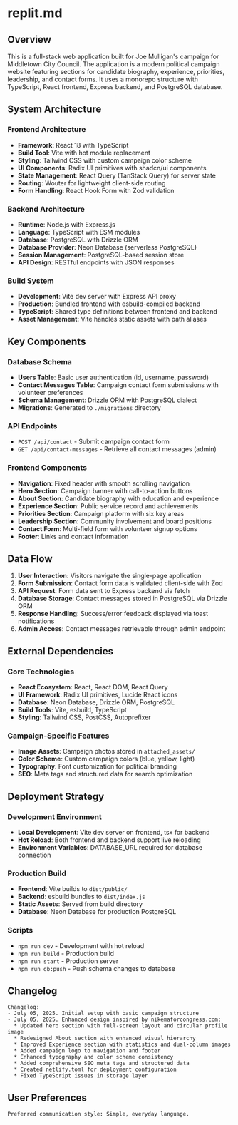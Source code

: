# replit.md

## Overview

This is a full-stack web application built for Joe Mulligan's campaign for Middletown City Council. The application is a modern political campaign website featuring sections for candidate biography, experience, priorities, leadership, and contact forms. It uses a monorepo structure with TypeScript, React frontend, Express backend, and PostgreSQL database.

## System Architecture

### Frontend Architecture
- **Framework**: React 18 with TypeScript
- **Build Tool**: Vite with hot module replacement
- **Styling**: Tailwind CSS with custom campaign color scheme
- **UI Components**: Radix UI primitives with shadcn/ui components
- **State Management**: React Query (TanStack Query) for server state
- **Routing**: Wouter for lightweight client-side routing
- **Form Handling**: React Hook Form with Zod validation

### Backend Architecture
- **Runtime**: Node.js with Express.js
- **Language**: TypeScript with ESM modules
- **Database**: PostgreSQL with Drizzle ORM
- **Database Provider**: Neon Database (serverless PostgreSQL)
- **Session Management**: PostgreSQL-based session store
- **API Design**: RESTful endpoints with JSON responses

### Build System
- **Development**: Vite dev server with Express API proxy
- **Production**: Bundled frontend with esbuild-compiled backend
- **TypeScript**: Shared type definitions between frontend and backend
- **Asset Management**: Vite handles static assets with path aliases

## Key Components

### Database Schema
- **Users Table**: Basic user authentication (id, username, password)
- **Contact Messages Table**: Campaign contact form submissions with volunteer preferences
- **Schema Management**: Drizzle ORM with PostgreSQL dialect
- **Migrations**: Generated to `./migrations` directory

### API Endpoints
- `POST /api/contact` - Submit campaign contact form
- `GET /api/contact-messages` - Retrieve all contact messages (admin)

### Frontend Components
- **Navigation**: Fixed header with smooth scrolling navigation
- **Hero Section**: Campaign banner with call-to-action buttons
- **About Section**: Candidate biography with education and experience
- **Experience Section**: Public service record and achievements
- **Priorities Section**: Campaign platform with six key areas
- **Leadership Section**: Community involvement and board positions
- **Contact Form**: Multi-field form with volunteer signup options
- **Footer**: Links and contact information

## Data Flow

1. **User Interaction**: Visitors navigate the single-page application
2. **Form Submission**: Contact form data is validated client-side with Zod
3. **API Request**: Form data sent to Express backend via fetch
4. **Database Storage**: Contact messages stored in PostgreSQL via Drizzle ORM
5. **Response Handling**: Success/error feedback displayed via toast notifications
6. **Admin Access**: Contact messages retrievable through admin endpoint

## External Dependencies

### Core Technologies
- **React Ecosystem**: React, React DOM, React Query
- **UI Framework**: Radix UI primitives, Lucide React icons
- **Database**: Neon Database, Drizzle ORM, PostgreSQL
- **Build Tools**: Vite, esbuild, TypeScript
- **Styling**: Tailwind CSS, PostCSS, Autoprefixer

### Campaign-Specific Features
- **Image Assets**: Campaign photos stored in `attached_assets/`
- **Color Scheme**: Custom campaign colors (blue, yellow, light)
- **Typography**: Font customization for political branding
- **SEO**: Meta tags and structured data for search optimization

## Deployment Strategy

### Development Environment
- **Local Development**: Vite dev server on frontend, tsx for backend
- **Hot Reload**: Both frontend and backend support live reloading
- **Environment Variables**: DATABASE_URL required for database connection

### Production Build
- **Frontend**: Vite builds to `dist/public/`
- **Backend**: esbuild bundles to `dist/index.js`
- **Static Assets**: Served from build directory
- **Database**: Neon Database for production PostgreSQL

### Scripts
- `npm run dev` - Development with hot reload
- `npm run build` - Production build
- `npm run start` - Production server
- `npm run db:push` - Push schema changes to database

## Changelog

```
Changelog:
- July 05, 2025. Initial setup with basic campaign structure
- July 05, 2025. Enhanced design inspired by nikemaforcongress.com:
  * Updated hero section with full-screen layout and circular profile image
  * Redesigned About section with enhanced visual hierarchy
  * Improved Experience section with statistics and dual-column images
  * Added campaign logo to navigation and footer
  * Enhanced typography and color scheme consistency
  * Added comprehensive SEO meta tags and structured data
  * Created netlify.toml for deployment configuration
  * Fixed TypeScript issues in storage layer
```

## User Preferences

```
Preferred communication style: Simple, everyday language.
```